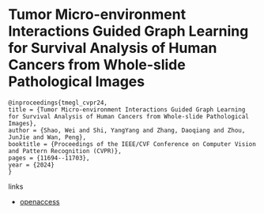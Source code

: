 # Tumor Micro-environment Interactions Guided Graph Learning for Survival Analysis of Human Cancers from Whole-slide Pathological Images

```
@inproceedings{tmegl_cvpr24,
title = {Tumor Micro-environment Interactions Guided Graph Learning for Survival Analysis of Human Cancers from Whole-slide Pathological Images},
author = {Shao, Wei and Shi, YangYang and Zhang, Daoqiang and Zhou, JunJie and Wan, Peng},
booktitle = {Proceedings of the IEEE/CVF Conference on Computer Vision and Pattern Recognition (CVPR)},
pages = {11694--11703},
year = {2024}
}
```

links
- [openaccess](https://openaccess.thecvf.com//content/CVPR2024/html/Shao_Tumor_Micro-environment_Interactions_Guided_Graph_Learning_for_Survival_Analysis_of_CVPR_2024_paper.html)
